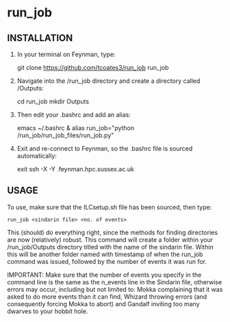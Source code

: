 # run_job

## INSTALLATION

1) In your terminal on Feynman, type:

    git clone https://github.com/tcoates3/run_job run_job

2) Navigate into the /run_job directory and create a directory called /Outputs:

    cd run_job
    mkdir Outputs

3) Then edit your .bashrc and add an alias:

    emacs ~/.bashrc &
    alias run_job="python <full path to run_job directory>/run_job/run_job_files/run_job.py"

4) Exit and re-connect to Feynman, so the .bashrc file is sourced automatically:

    exit
    ssh -X -Y <username>.feynman.hpc.sussex.ac.uk

## USAGE

To use, make sure that the ILCsetup.sh file has been sourced, then type:

    run_job <sindarin file> <no. of events>

This (should) do everything right, since the methods for finding directories are now (relatively) robust. This command will create a folder within your /run_job/Outputs directory titled with the name of the sindarin file. Within this will be another folder named with timestamp of when the run_job command was issued, followed by the number of events it was run for.

IMPORTANT: Make sure that the number of events you specify in the command line is the same as the n_events line in the Sindarin file, otherwise errors may occur, including but not limited to: Mokka complaining that it was asked to do more events than it can find, Whizard throwing errors (and consequently forcing Mokka to abort) and Gandalf inviting too many dwarves to your hobbit hole.
